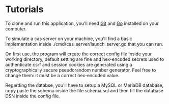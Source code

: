 # Tutorials
To clone and run this application, you'll need [Git](https://git-scm.com) and [Go](https://go.dev/) installed on your computer.

To simulate a cas server on your machine, you'll find a basic implementation inside ./cmd/cas_server/launch_server.go that you can run.

On first use, the program will create the correct config file inside your working directory, default setting are fine and hex-encoded secrets used
to authenticate csrf and session cookies are generated using a cryptographically secure pseudorandom number generator. Feel free to change them:
it must be a correct hex-encoded value.

Regarding the databse, you'll have to setup a MySQL or MariaDB database, copy paste the schema inside the file schema.sql and then fill the database
DSN inside the config file.

